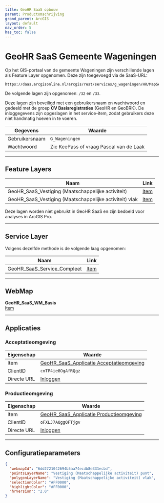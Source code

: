 ```yaml
---
title: GeoHR SaaS opbouw
parent: Productomschrijving
grand_parent: ArcGIS
layout: default
nav_order: 5
has_toc: false
---
```


# GeoHR SaaS Gemeente Wageningen

Op het GIS-portaal van de gemeente Wageningen zijn verschillende lagen als Feature Layer opgenomen. Deze zijn toegevoegd via de SaaS-URL:

```
https://daas.arcgisonline.nl/arcgis/rest/services/g_wageningen/HR/MapServer
```

De volgende lagen zijn opgenomen: `/32` en `/33`.

Deze lagen zijn beveiligd met een gebruikersnaam en wachtwoord en gedeeld met de groep **CV Basisregistraties** (GeoHR en GeoBRK). De inloggegevens zijn opgeslagen in het service-item, zodat gebruikers deze niet handmatig hoeven in te voeren.

| Gegevens     | Waarde                          |
|--------------|----------------------------------|
| Gebruikersnaam | `G_Wageningen`                 |
| Wachtwoord     | Zie KeePass of vraag Pascal van de Laak |

---

## Feature Layers

| Naam                                                        | Link                                                                 |
|-------------------------------------------------------------|----------------------------------------------------------------------|
| GeoHR_SaaS_Vestiging (Maatschappelijke activiteit)          | [Item](https://gis.wageningen.nl/portal/home/item.html?id=6cd14a07cac042b58886368d7b7fea31) |
| GeoHR_SaaS_Vestiging (Maatschappelijke activiteit) vlak     | [Item](https://gis.wageningen.nl/portal/home/item.html?id=4882bf44204f46dfaa96706d11eb7b25) |

Deze lagen worden niet gebruikt in GeoHR SaaS en zijn bedoeld voor analyses in ArcGIS Pro.

---

## Service Layer

Volgens dezelfde methode is de volgende laag opgenomen:

| Naam                        | Link                                                                 |
|-----------------------------|----------------------------------------------------------------------|
| GeoHR_SaaS_Service_Compleet | [Item](https://gis.wageningen.nl/portal/home/item.html?id=a7dd8807cd7c4976b9b84cbcf87203f2) |

---

## WebMap

**GeoHR_SaaS_WM_Basis**  
[Item](https://gis.wageningen.nl/portal/home/item.html?id=6dd2721042694b5aa74ecdb8e331ecbd)

---

## Applicaties

### Acceptatieomgeving

| Eigenschap     | Waarde                                                                 |
|----------------|------------------------------------------------------------------------|
| Item           | [GeoHR_SaaS_Applicatie Acceptatieomgeving](https://gis.wageningen.nl/portal/home/item.html?id=c643d7c977b94e0292ed61ee9dfe0e9e) |
| ClientID       | `cnTP4ie8OgAfRQgz`                                                     |
| Directe URL    | [Inloggen](https://acc-apps.arcgisonline.nl/geohr/?config=eyJwb3J0YWxVcmwiOiJodHRwczovL2dpcy53YWdlbmluZ2VuLm5sL3BvcnRhbCIsImFwcElkIjoiY25UUDRpZThPZ0FmUlFneiJ9) |

### Productieomgeving

| Eigenschap     | Waarde                                                                 |
|----------------|------------------------------------------------------------------------|
| Item           | [GeoHR_SaaS_Applicatie Productieomgeving](https://gis.wageningen.nl/portal/home/item.html?id=a6969313ecb943158596da6911c3230b) |
| ClientID       | `oFXLJ7AQggQFTjgv`                                                     |
| Directe URL    | [Inloggen](https://apps.arcgisonline.nl/geohr/?config=eyJwb3J0YWxVcmwiOiJodHRwczovL2dpcy53YWdlbmluZ2VuLm5sL3BvcnRhbCIsImFwcElkIjoib0ZYTEo3QVFnZ1FGVGpndiJ9) |

---

## Configuratieparameters

```json
{
  "webmapId": "6dd2721042694b5aa74ecdb8e331ecbd",
  "pointsLayerName": "Vestiging (Maatschappelijke activiteit) punt",
  "polygonLayerName": "Vestiging (Maatschappelijke activiteit) vlak",
  "selectionColor": "#FF0000",
  "highlightColor": "#FF0000",
  "hrVersion": "2.0"
}
```
